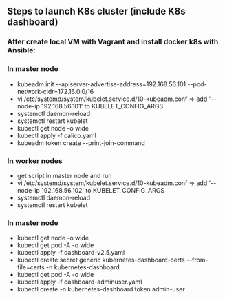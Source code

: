 ## Steps to launch K8s cluster (include K8s dashboard)
### After create local VM with Vagrant and install docker k8s with Ansible: 
### In master node
- kubeadm init --apiserver-advertise-address=192.168.56.101 --pod-network-cidr=172.16.0.0/16
- vi /etc/systemd/system/kubelet.service.d/10-kubeadm.conf => add '--node-ip 192.168.56.101' to KUBELET_CONFIG_ARGS
- systemctl daemon-reload
- systemctl restart kubelet
- kubectl get node -o wide
- kubectl apply -f calico.yaml
- kubeadm token create --print-join-command

### In worker nodes
- get script in master node and run
- vi /etc/systemd/system/kubelet.service.d/10-kubeadm.conf => add '--node-ip 192.168.56.102' to KUBELET_CONFIG_ARGS
- systemctl daemon-reload
- systemctl restart kubelet

### In master node
- kubectl get node -o wide 
- kubectl get pod -A -o wide
- kubectl apply -f dashboard-v2.5.yaml
- kubectl create secret generic kubernetes-dashboard-certs --from-file=certs -n kubernetes-dashboard
- kubectl get pod -A -o wide
- kubectl apply -f dashboard-adminuser.yaml
- kubectl create -n kubernetes-dashboard token admin-user
